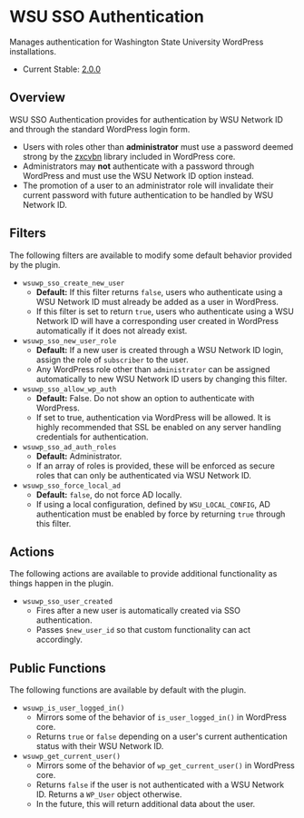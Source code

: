 # WSU SSO Authentication

Manages authentication for Washington State University WordPress installations.

* Current Stable: [2.0.0](https://github.com/washingtonstateuniversity/WSUWP-Plugin-SSO-Authentication/releases/tag/2.0.0)

## Overview

WSU SSO Authentication provides for authentication by WSU Network ID and through the standard WordPress login form.

* Users with roles other than **administrator** must use a password deemed strong by the [zxcvbn](https://github.com/lowe/zxcvbn) library included in WordPress core.
* Administrators may **not** authenticate with a password through WordPress and must use the WSU Network ID option instead.
* The promotion of a user to an administrator role will invalidate their current password with future authentication to be handled by WSU Network ID.

## Filters

The following filters are available to modify some default behavior provided by the plugin.

* `wsuwp_sso_create_new_user`
    * **Default:** If this filter returns `false`, users who authenticate using a WSU Network ID must already be added as a user in WordPress.
    * If this filter is set to return `true`, users who authenticate using a WSU Network ID will have a corresponding user created in WordPress automatically if it does not already exist.
* `wsuwp_sso_new_user_role`
    * **Default:** If a new user is created through a WSU Network ID login, assign the role of `subscriber` to the user.
    * Any WordPress role other than `administrator` can be assigned automatically to new WSU Network ID users by changing this filter.
* `wsuwp_sso_allow_wp_auth`
    * **Default:** False. Do not show an option to authenticate with WordPress.
    * If set to true, authentication via WordPress will be allowed. It is highly recommended that SSL be enabled on any server handling credentials for authentication.
* `wsuwp_sso_ad_auth_roles`
	* **Default:** Administrator.
	* If an array of roles is provided, these will be enforced as secure roles that can only be authenticated via WSU Network ID.
* `wsuwp_sso_force_local_ad`
	* **Default:** `false`, do not force AD locally.
	* If using a local configuration, defined by `WSU_LOCAL_CONFIG`, AD authentication must be enabled by force by returning `true` through this filter.

## Actions

The following actions are available to provide additional functionality as things happen in the plugin.

* `wsuwp_sso_user_created`
	* Fires after a new user is automatically created via SSO authentication.
	* Passes `$new_user_id` so that custom functionality can act accordingly.

## Public Functions

The following functions are available by default with the plugin.

* `wsuwp_is_user_logged_in()`
    * Mirrors some of the behavior of `is_user_logged_in()` in WordPress core.
    * Returns `true` or `false` depending on a user's current authentication status with their WSU Network ID.
* `wsuwp_get_current_user()`
    * Mirrors some of the behavior of `wp_get_current_user()` in WordPress core.
    * Returns `false` if the user is not authenticated with a WSU Network ID. Returns a `WP_User` object otherwise.
    * In the future, this will return additional data about the user.
